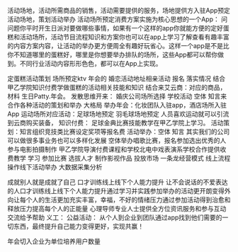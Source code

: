 活动场地，活动所需商品的销售，活动需要提供的服务，场地提供方入驻App预定活动场地，策划活动举办
活动场所预定消费方案实施为核心思想的一个App： 问问题你平时开生日派对要做哪些事情，如果有一个这样的app你就能方便的定好蛋糕和活动场所，活动节目流程知识和方案你也可以在app上学习了解查看有趣丰富的内容方案内容，让活动的举办更方便周全有趣好玩省心。这样一个app是不是比你不知道哪里的蛋糕好，哪里是你想要举办排队的场所，这些App都可以帮你做到。不同行业活动内容形形色色，都可以在App上实现。

定蛋糕活动策划 场所预定ktv  年会的 婚恋活动地址相亲活动 报名 落实情况
结合甲乙学院知识付费学做蛋糕的活动相关技能和知识 
结合来艾云商：对应的商品，材料 生日Patty.年会。
发散思维开来：
婚庆公司场所选择 
 学校活动 
空体 知言来合作各种活动的策划和举办
大格局
举办年会：化妆团队入驻app，酒店场所入驻App
运动场所对应活动：足球场地预定 羽毛球场地预定
人员喜欢运动就可以引流到云商购买装备，
知识付费： 足球金典比赛技能教学在甲乙学院上学习。
活动策划：知言组织竞技类比赛设定奖项等报名费
活动举办：空体 知言
其实我们的公司可以做很多事业务也可以多样化发展
空体举办唱歌比赛，报名参加选出优秀的人参与电影拍摄制作 甲乙学院导演付费课程和学校北电中戏表演系学校合作提供收费教学 学习 参加比赛 选拔人才 制作影视作品 投放市场 一条龙经营模式
线上流程操作线下活动举办 大数据采集分析

成就别人就是成就了自己
口才训练线上线下个人能力提升
让不会说话的不爱表达的人口才训练线上线下个人能力提升通过学习并实践参加举办的活动更开朗变得外向让每个人的生活更加充实丰富，幸福，不好的情绪压力通过参加活动得到治愈和释放压力提高每个人的正能量 心理导师专业人士提供全方位资讯服务和参与互动交流给予帮助
义工：
公益活动：
从个人到企业到团队通过app找到他们需要的一切东西，最终提升自己能力变得更好，实现共赢！

年会切入企业为单位培养用户数量